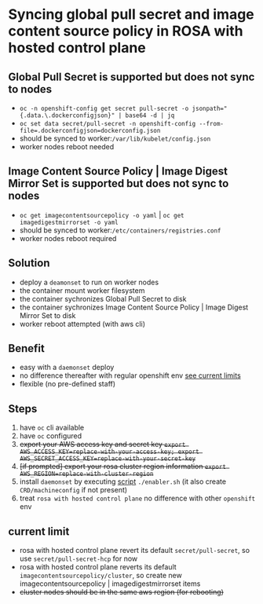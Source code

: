 # Syncing global pull secret and image content source policy in ROSA with hosted control plane 

## Global Pull Secret is supported but does not sync to nodes
- `oc -n openshift-config get secret pull-secret -o jsonpath="{.data.\.dockerconfigjson}" | base64 -d | jq`
- `oc set data secret/pull-secret -n openshift-config --from-file=.dockerconfigjson=dockerconfig.json`
- should be synced to worker:`/var/lib/kubelet/config.json`
- worker nodes reboot needed

## Image Content Source Policy | Image Digest Mirror Set is supported but does not sync to nodes
- `oc get imagecontentsourcepolicy -o yaml`  | `oc get imagedigestmirrorset -o yaml`
- should be synced to worker:`/etc/containers/registries.conf`
- worker nodes reboot required

## Solution
- deploy a `deamonset` to run on worker nodes
- the container mount worker filesystem
- the container sychronizes Global Pull Secret to disk
- the container sychronizes Image Content Source Policy | Image Digest Mirror Set to disk
- worker reboot attempted (with aws cli)

## Benefit
- easy with a `daemonset` deploy
- no difference thereafter with regular openshift env [see current limits](#current-limit)
- flexible (no pre-defined staff)

## Steps
1. have `oc` cli available
2. have `oc` configured
3. ~~export your AWS access key and secret key `export AWS_ACCESS_KEY=replace-with-your-access-key; export AWS_SECRET_ACCESS_KEY=replace-with-your-secret-key`~~
4. ~~[if prompted] export your rosa cluster region information `export AWS_REGION=replace-with-cluster-region`~~
5. install `daemonset` by executing [script](enabler.sh) `./enabler.sh` (it also create `CRD/machineconfig` if not present)
6. treat `rosa with hosted control plane` no difference with other `openshift` env

## current limit
- rosa with hosted control plane revert its default `secret/pull-secret`, so use `secret/pull-secret-hcp` for now
- rosa with hosted control plane reverts its default `imagecontentsourcepolicy/cluster`, so create new imagecontentsourcepolicy | imagedigestmirrorset items
- ~~cluster nodes should be in the same aws region (for rebooting)~~
